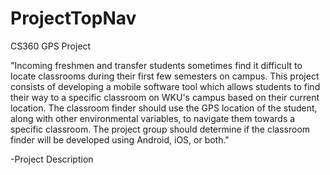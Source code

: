 # ProjectTopNav
CS360 GPS Project

"Incoming freshmen and transfer students sometimes find it difficult to locate classrooms during their first few semesters on campus. This project consists of developing a mobile software tool which allows students to find their way to a specific classroom on WKU's campus based on their current location. The classroom finder should use the GPS location of the student, along with other environmental variables, to navigate them towards a specific classroom. The project group should determine if the classroom finder will be developed using Android, iOS, or both."

-Project Description
